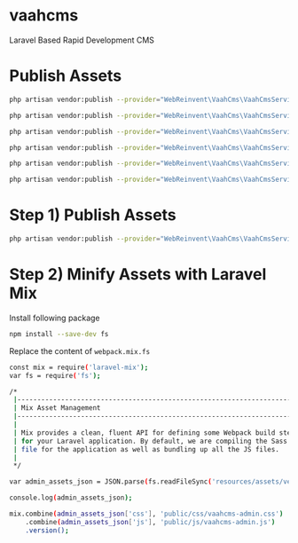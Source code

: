 # vaahcms
Laravel Based Rapid Development CMS

# Publish Assets

```bash
php artisan vendor:publish --provider="WebReinvent\VaahCms\VaahCmsServiceProvider"
```

```bash
php artisan vendor:publish --provider="WebReinvent\VaahCms\VaahCmsServiceProvider" --tag=config
```

```bash
php artisan vendor:publish --provider="WebReinvent\VaahCms\VaahCmsServiceProvider" --tag=lang
```

```bash
php artisan vendor:publish --provider="WebReinvent\VaahCms\VaahCmsServiceProvider" --tag=views
```

```bash
php artisan vendor:publish --provider="WebReinvent\VaahCms\VaahCmsServiceProvider" --tag=migrations
```

```bash
php artisan vendor:publish --provider="WebReinvent\VaahCms\VaahCmsServiceProvider" --tag=assets
```

# Step 1) Publish Assets
```bash
php artisan vendor:publish --provider="WebReinvent\VaahCms\VaahCmsServiceProvider" --tag=assets
```

# Step 2) Minify Assets with Laravel Mix

Install following package
```bash
npm install --save-dev fs
```

Replace the content of `webpack.mix.fs`
```bash
const mix = require('laravel-mix');
var fs = require('fs');

/*
 |--------------------------------------------------------------------------
 | Mix Asset Management
 |--------------------------------------------------------------------------
 |
 | Mix provides a clean, fluent API for defining some Webpack build steps
 | for your Laravel application. By default, we are compiling the Sass
 | file for the application as well as bundling up all the JS files.
 |
 */

var admin_assets_json = JSON.parse(fs.readFileSync('resources/assets/vendor/vaahcms/admin/default/assets.json'));

console.log(admin_assets_json);

mix.combine(admin_assets_json['css'], 'public/css/vaahcms-admin.css')
    .combine(admin_assets_json['js'], 'public/js/vaahcms-admin.js')
    .version();

```